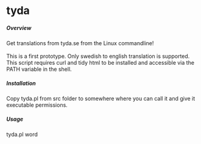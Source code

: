 tyda
====
##### Overview
Get translations from tyda.se from the Linux commandline!<br>
<br>
This is a first prototype. Only swedish to english translation is supported.<br>
This script requires curl and tidy html to be installed and accessible via the PATH variable in the shell.<br>
##### Installation
Copy tyda.pl from src folder to somewhere where you can call it and give it executable permissions.
##### Usage
tyda.pl word
